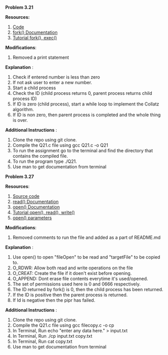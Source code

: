 **Problem 3.21**

**Resources:**
1. [Code](https://github.com/SeanStaz/theCollatzConjecture.c)
2. [fork() Documentation](https://man7.org/linux/man-pages/man2/fork.2.html) 
3. [Tutorial fork(), exec()](https://www.youtube.com/watch?v=IFEFVXvjiHY)


**Modifications**:
1. Removed a print statement

 **Explanation** :
 1. Check if entered number is less than zero
 2. If not ask user to enter a new number.
 3. Start a child process
 4. Check the ID (child process returns 0, parent process returns child process ID)
 5. If ID is zero (child process), start a while loop to implement the Collatz algorithm.
 6. If ID is non zero, then parent process is completed and the whole thing is over.

 **Additional Instructions** :
1. Clone the repo using git clone.
2. Compile the Q21.c file using gcc Q21.c -o Q21
3. To run the assignment go to the terminal and find the directory that contains the compiled file. 
4. To run the program type ./Q21.
5. Use man to get documentation from terminal

**Problem 3.27**

**Resources**: 
1. [Source code](https://github.com/manojkmeena/OS-Project) 
2. [read() Documentation](https://man7.org/linux/man-pages/man2/read.2.html)
3. [open() Documentation](https://man7.org/linux/man-pages/man2/open.2.html)
4. [Tutorial open(), read(), write()](https://www.youtube.com/watch?v=dP3N8g7h8gY)
5. [open() parameters](https://stackoverflow.com/questions/2245193/why-does-open-create-my-file-with-the-wrong-permissions )

**Modifications**:
1. Removed comments to run the file and added as a part of README.md

**Explanation** :
1. Use open() to open "fileOpen" to be read and "targetFile" to be copied to.
2. O_RDWR: Allow both read and write operations on the file
3. O_CREAT: Create the file if it doen't exist before opening.
4. O_APPEND: Dont erase file contents everytime it's used/opened.
5. The set of permissions used here is 0 and 0666 respectively.
6. The ID returned by fork() is 0, then the child process has been returned.
7. If the ID is positive then the parent process is returned.
8. If Id is negative then the pipr has failed.

**Additional Instructions** :
1. Clone the repo using git clone.
2. Compile the Q21.c file using gcc filecopy.c -o cp
3. In Terminal, Run echo "enter any data here." > input.txt
3. In Terminal, Run ./cp input.txt copy.txt
4. In Terminal, Run cat copy.txt
5. Use man to get documentation from terminal
